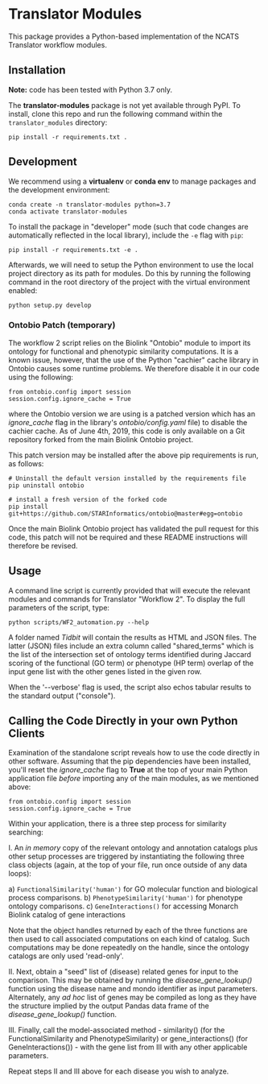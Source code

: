 # Translator Modules

This package provides a Python-based implementation of the NCATS Translator workflow modules.

## Installation

**Note:** code has been tested with Python 3.7 only.

The **translator-modules** package is not yet available through PyPI. To install, clone this repo and run the following command within the `translator_modules` directory:

```
pip install -r requirements.txt .
```

## Development

We recommend using a **virtualenv** or **conda env** to manage packages and the development environment:

```
conda create -n translator-modules python=3.7
conda activate translator-modules
```

To install the package in "developer" mode (such that code changes are automatically reflected in the local library), include the `-e` flag with `pip`:

```
pip install -r requirements.txt -e .
```

Afterwards, we will need to setup the Python environment to use the local project directory as its path for modules. Do this by running the following command in the root directory of the project with the virtual environment enabled:

```
python setup.py develop
```

### Ontobio Patch (temporary)

The workflow 2 script relies on the Biolink "Ontobio" module to import its ontology for functional and phenotypic similarity computations. It is a known issue, however, that the use of the Python "cachier" cache library in Ontobio causes some runtime problems.
We therefore disable it in our code using the following:

    from ontobio.config import session
    session.config.ignore_cache = True
    
where the Ontobio version we are using is a patched version which has an  _ignore_cache_ flag in the library's 
_ontobio/config.yaml_ file) to disable the cachier cache. As of June 4th, 2019, this code is only available on a Git 
repository forked from the main Biolink Ontobio project. 

This patch version may be installed after the above pip requirements is run, as follows:

``` 
# Uninstall the default version installed by the requirements file
pip uninstall ontobio

# install a fresh version of the forked code
pip install git+https://github.com/STARInformatics/ontobio@master#egg=ontobio
```

Once the main Biolink Ontobio project has validated the pull request for this code, this patch will not be required and these README instructions will therefore be revised.

## Usage

A command line script is currently provided that will execute the relevant modules and commands for 
Translator "Workflow 2".  To display the full parameters of the script, type:

``` 
python scripts/WF2_automation.py --help
```

A folder named  *Tidbit* will contain the results as HTML and JSON files. The latter (JSON) files include
an extra column called "shared_terms" which is the list of the intersection set of ontology terms 
identified during Jaccard scoring of the functional (GO term) or phenotype (HP term) overlap 
of the input gene list with the other genes listed in the given row.

When the '--verbose' flag is used, the script also echos tabular results to the standard output ("console").

## Calling the Code Directly in your own Python Clients

Examination of the standalone script reveals how to use the code directly in other software. Assuming that the pip dependencies
have been installed, you'll reset the *ignore_cache* flag to **True** at the top of your main Python application file _before_ importing 
any of the main modules, as we mentioned above:

    from ontobio.config import session
    session.config.ignore_cache = True
    
Within your application, there is a three step process for similarity searching:

I. An _in memory_ copy of the relevant ontology and annotation catalogs plus other setup processes are 
triggered by instantiating the following three class objects (again, at the top of your file, run once outside of any data loops):

a) ```FunctionalSimilarity('human')``` for GO molecular function and biological process comparisons.
b) ```PhenotypeSimilarity('human')``` for phenotype ontology comparisons.
c) ```GeneInteractions()``` for accessing Monarch Biolink catalog of gene interactions

Note that the object handles returned by each of the three functions are then used to call associated computations on
each kind of catalog. Such computations may be done repeatedly on the handle, since the ontology catalogs are only used 
'read-only'.

II. Next, obtain a "seed" list of (disease) related genes for input to the comparison. This may be obtained by running 
the *disease_gene_lookup()* function using the disease name and mondo identifier as input parameters. Alternately, any *ad hoc* 
list of genes may be compiled as long as they have the structure implied by the output Pandas data frame of 
the *disease_gene_lookup()* function.

III.  Finally, call the model-associated method - similarity() (for the FunctionalSimilarity and PhenotypeSimilarity)
or gene_interactions() (for GeneInteractions()) - with the gene list from III with any other applicable parameters.

Repeat steps II and III above for each disease you wish to analyze.
